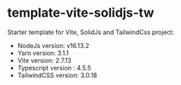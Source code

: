 # template-vite-solidjs-tw
Starter template for Vite, SolidJs and TailwindCss project:

* NodeJs version: v16.13.2 
* Yarn version: 3.1.1
* Vite version: 2.7.13
* Typescript version : 4.5.5
* TailwindCSS version: 3.0.18
